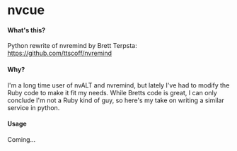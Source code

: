 # nvcue
#### What's this? ####
Python rewrite of nvremind by Brett Terpsta: https://github.com/ttscoff/nvremind

#### Why? ####
I'm a long time user of nvALT and nvremind, but lately I've had to modify the Ruby code to make it fit my needs. While Bretts code is great, I can only conclude I'm not a Ruby kind of guy, so here's my take on writing a similar service in python.

#### Usage ####
Coming...
